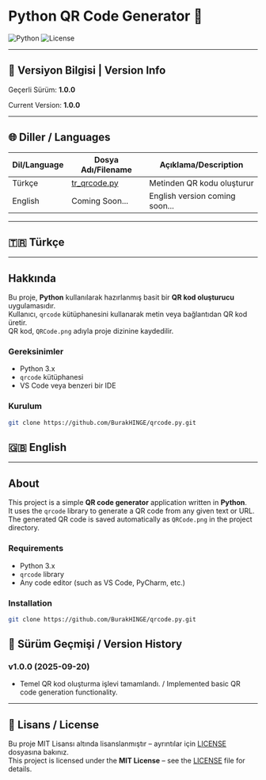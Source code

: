 # Python QR Code Generator 🔳

![Python](https://img.shields.io/badge/Python-3776AB?style=flat&logo=python&logoColor=white)
![License](https://img.shields.io/badge/License-MIT-blue.svg)

---

## 📌 Versiyon Bilgisi | Version Info
Geçerli Sürüm: **1.0.0**

Current Version: **1.0.0**

---

## 🌐 Diller / Languages
| Dil/Language | Dosya Adı/Filename | Açıklama/Description |
|-----------|-----|-------|
| Türkçe | [tr_qrcode.py](tr_qrcode.py) | Metinden QR kodu oluşturur |
| English | Coming Soon... | English version coming soon... |

---

## 🇹🇷 Türkçe 
---

## Hakkında
Bu proje, **Python** kullanılarak hazırlanmış basit bir **QR kod oluşturucu** uygulamasıdır.  
Kullanıcı, `qrcode` kütüphanesini kullanarak metin veya bağlantıdan QR kod üretir.  
QR kod, `QRCode.png` adıyla proje dizinine kaydedilir.

### Gereksinimler
- Python 3.x
- `qrcode` kütüphanesi 
- VS Code veya benzeri bir IDE

### Kurulum  
```bash
git clone https://github.com/BurakHINGE/qrcode.py.git
```


## 🇬🇧 English 
---

## About
This project is a simple **QR code generator** application written in **Python**.  
It uses the `qrcode` library to generate a QR code from any given text or URL.  
The generated QR code is saved automatically as `QRCode.png` in the project directory.

### Requirements
- Python 3.x
- `qrcode` library  
- Any code editor (such as VS Code, PyCharm, etc.)

### Installation  
```bash
git clone https://github.com/BurakHINGE/qrcode.py.git
```

## 📌 Sürüm Geçmişi / Version History

### v1.0.0 (2025-09-20) 
- Temel QR kod oluşturma işlevi tamamlandı. / Implemented basic QR code generation functionality.

---

## 📄 Lisans / License
Bu proje MIT Lisansı altında lisanslanmıştır – ayrıntılar için [LICENSE](LICENSE) dosyasına bakınız.  
This project is licensed under the **MIT License** – see the [LICENSE](LICENSE) file for details.
